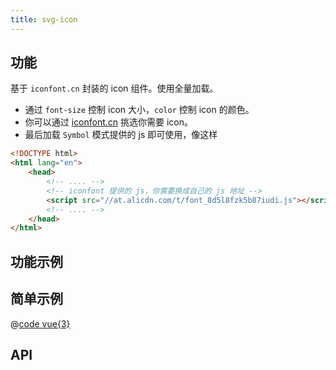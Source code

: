 ```yaml
---
title: svg-icon
---
```


## 功能

基于 `iconfont.cn` 封装的 icon 组件。使用全量加载。
- 通过 `font-size` 控制 icon 大小，`color` 控制 icon 的颜色。
- 你可以通过 [iconfont.cn](https://iconfont.cn) 挑选你需要 icon。
- 最后加载 `Symbol` 模式提供的 js 即可使用，像这样

```html
<!DOCTYPE html>
<html lang="en">
    <head>
        <!-- .... -->
        <!-- iconfont 提供的 js，你需要换成自己的 js 地址 -->
        <script src="//at.alicdn.com/t/font_8d5l8fzk5b87iudi.js"></script>
        <!-- .... -->
    </head>
</html>
```

## 功能示例

<Example />

## 简单示例

<Simple />

@[code vue{3}](@/components/svg-icon/docs/simple.vue)

## API

<Usage />

<script setup>
import Example from "@/components/svg-icon/docs/example.vue";
import Simple from "@/components/svg-icon/docs/simple.vue";
import Usage from "@/components/svg-icon/docs/usage.vue";
</script>